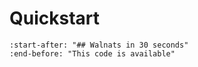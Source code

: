 # Quickstart

```{include} ../README.md
:start-after: "## Walnats in 30 seconds"
:end-before: "This code is available"
```
